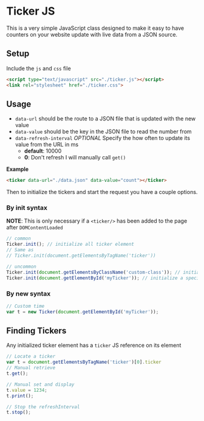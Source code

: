 # Ticker JS
This is a very simple JavaScript class designed to make it easy to have
counters on your website update with live data from a JSON source.

## Setup
Include the `js` and `css` file

```html
<script type="text/javascript" src="./ticker.js"></script>
<link rel="stylesheet" href="./ticker.css">
```

## Usage

- `data-url` should be the route to a JSON file that is updated with the new value
- `data-value` should be the key in the JSON file to read the number from
- `data-refresh-interval` _OPTIONAL_ Specify the how often to update its value from the URL in ms
    - **default**: 10000
    - **0**: Don't refresh I will manually call `get()`

**Example**
```html
<ticker data-url="./data.json" data-value="count"></ticker>
```

Then to initialize the tickers and start the request you have a couple options.

### By init syntax
**NOTE**: This is only necessary if a `<ticker/>` has been added to the page after `DOMContentLoaded`
```javascript
// common
Ticker.init(); // initialize all ticker element
// Same as
// Ticker.init(document.getElementsByTagName('ticker'))

// uncommon
Ticker.init(document.getElementsByClassName('custom-class')); // initialize all custom-class tickers
Ticker.init(document.getElementById('myTicker')); // initialize a specific element ticker
```

### By new syntax
```javascript
// Custom time
var t = new Ticker(document.getElementById('myTicker'));
```

## Finding Tickers

Any initialized ticker element has a `ticker` JS reference on its element
```javascript
// Locate a ticker
var t = document.getElementsByTagName('ticker')[0].ticker
// Manual retrieve
t.get();

// Manual set and display
t.value = 1234;
t.print();

// Stop the refreshInterval
t.stop();
```
